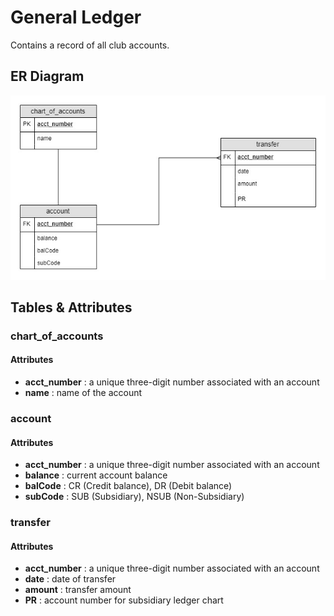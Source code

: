 # General Ledger

Contains a record of all club accounts.

## ER Diagram

![General Ledger ERD](/images/general-ledger-erd.jpg)

## Tables & Attributes

### chart_of_accounts

#### Attributes

* **acct_number** : a unique three-digit number associated with an account
* **name** : name of the account

### account

#### Attributes

* **acct_number** : a unique three-digit number associated with an account
* **balance** : current account balance
* **balCode** : CR (Credit balance), DR (Debit balance)
* **subCode** : SUB (Subsidiary), NSUB (Non-Subsidiary)

### transfer

#### Attributes

* **acct_number** : a unique three-digit number associated with an account
* **date** : date of transfer
* **amount** : transfer amount
* **PR** : account number for subsidiary ledger chart
